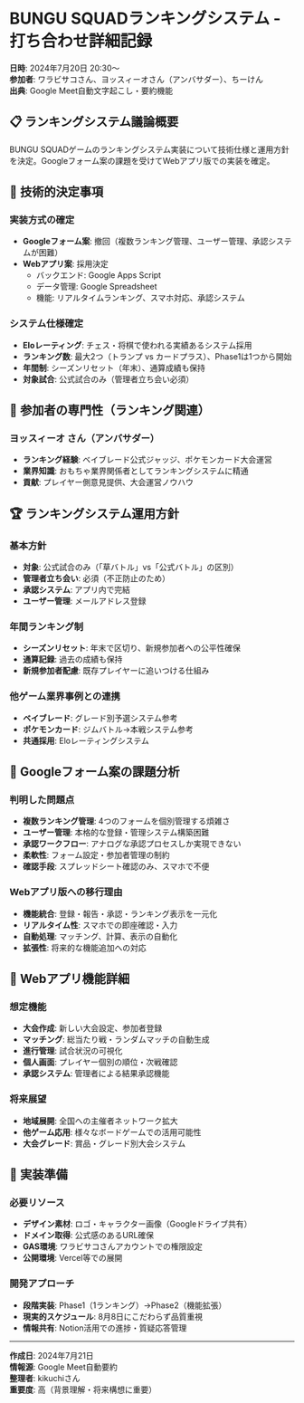 # BUNGU SQUADランキングシステム - 打ち合わせ詳細記録

**日時**: 2024年7月20日 20:30〜  
**参加者**: ワラビサコさん、ヨッスィーオさん（アンバサダー）、ちーけん  
**出典**: Google Meet自動文字起こし・要約機能

## 📋 **ランキングシステム議論概要**

BUNGU SQUADゲームのランキングシステム実装について技術仕様と運用方針を決定。Googleフォーム案の課題を受けてWebアプリ版での実装を確定。

## 🎯 **技術的決定事項**

### **実装方式の確定**
- **Googleフォーム案**: 撤回（複数ランキング管理、ユーザー管理、承認システムが困難）
- **Webアプリ案**: 採用決定
  - バックエンド: Google Apps Script  
  - データ管理: Google Spreadsheet
  - 機能: リアルタイムランキング、スマホ対応、承認システム

### **システム仕様確定**
- **Eloレーティング**: チェス・将棋で使われる実績あるシステム採用
- **ランキング数**: 最大2つ（トランプ vs カードプラス）、Phase1は1つから開始
- **年間制**: シーズンリセット（年末）、通算成績も保持
- **対象試合**: 公式試合のみ（管理者立ち会い必須）

## 👥 **参加者の専門性（ランキング関連）**

### **ヨッスィーオ さん（アンバサダー）**
- **ランキング経験**: ベイブレード公式ジャッジ、ポケモンカード大会運営
- **業界知識**: おもちゃ業界関係者としてランキングシステムに精通
- **貢献**: プレイヤー側意見提供、大会運営ノウハウ

## 🏆 **ランキングシステム運用方針**

### **基本方針**
- **対象**: 公式試合のみ（「草バトル」vs「公式バトル」の区別）
- **管理者立ち会い**: 必須（不正防止のため）
- **承認システム**: アプリ内で完結
- **ユーザー管理**: メールアドレス登録

### **年間ランキング制**
- **シーズンリセット**: 年末で区切り、新規参加者への公平性確保
- **通算記録**: 過去の成績も保持
- **新規参加者配慮**: 既存プレイヤーに追いつける仕組み

### **他ゲーム業界事例との連携**
- **ベイブレード**: グレード別予選システム参考
- **ポケモンカード**: ジムバトル→本戦システム参考
- **共通採用**: Eloレーティングシステム

## 🔧 **Googleフォーム案の課題分析**

### **判明した問題点**
- **複数ランキング管理**: 4つのフォームを個別管理する煩雑さ
- **ユーザー管理**: 本格的な登録・管理システム構築困難
- **承認ワークフロー**: アナログな承認プロセスしか実現できない
- **柔軟性**: フォーム設定・参加者管理の制約
- **確認手段**: スプレッドシート確認のみ、スマホで不便

### **Webアプリ版への移行理由**
- **機能統合**: 登録・報告・承認・ランキング表示を一元化
- **リアルタイム性**: スマホでの即座確認・入力
- **自動処理**: マッチング、計算、表示の自動化
- **拡張性**: 将来的な機能追加への対応

## 🎯 **Webアプリ機能詳細**

### **想定機能**
- **大会作成**: 新しい大会設定、参加者登録
- **マッチング**: 総当たり戦・ランダムマッチの自動生成
- **進行管理**: 試合状況の可視化
- **個人画面**: プレイヤー個別の順位・次戦確認
- **承認システム**: 管理者による結果承認機能

### **将来展望**
- **地域展開**: 全国への主催者ネットワーク拡大
- **他ゲーム応用**: 様々なボードゲームでの活用可能性
- **大会グレード**: 賞品・グレード別大会システム

## 🔧 **実装準備**

### **必要リソース**
- **デザイン素材**: ロゴ・キャラクター画像（Googleドライブ共有）
- **ドメイン取得**: 公式感のあるURL確保
- **GAS環境**: ワラビサコさんアカウントでの権限設定
- **公開環境**: Vercel等での展開

### **開発アプローチ**
- **段階実装**: Phase1（1ランキング）→Phase2（機能拡張）
- **現実的スケジュール**: 8月8日にこだわらず品質重視
- **情報共有**: Notion活用での進捗・質疑応答管理

---
**作成日**: 2024年7月21日  
**情報源**: Google Meet自動要約  
**整理者**: kikuchiさん  
**重要度**: 高（背景理解・将来構想に重要）